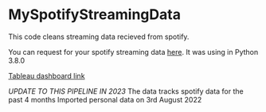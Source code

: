 # MySpotifyStreamingData
This code cleans streaming data recieved from spotify. 

You can request for your spotify streaming data [here](https://www.spotify.com/ca-en/account/privacy/).
It was using in Python 3.8.0


[Tableau dashboard link](https://public.tableau.com/app/profile/abiodun.gbadamosi/viz/SpotifyPREMIUMDashboard_16357161588270/PremiumDashboard)


_UPDATE TO THIS PIPELINE IN 2023_
The data tracks spotify data for the past 4 months
Imported personal data on 3rd August 2022
